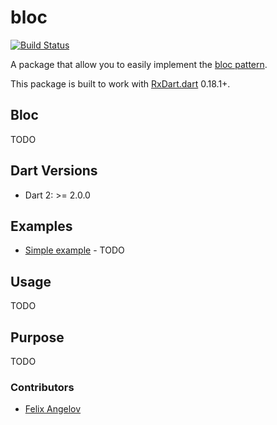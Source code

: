# bloc
[![Build Status](https://travis-ci.org/felangel/bloc.svg?branch=master)](https://travis-ci.org/felangel/bloc)

A package that allow you to easily implement the [bloc pattern](https://www.youtube.com/watch?v=fahC3ky_zW0).

This package is built to work with [RxDart.dart](https://pub.dartlang.org/packages/rxdart) 0.18.1+.

## Bloc
TODO
  
## Dart Versions

  * Dart 2: >= 2.0.0

## Examples

  * [Simple example](TODO) - TODO
 
## Usage
TODO

## Purpose
TODO

### Contributors

  * [Felix Angelov](https://github.com/felangel)